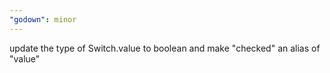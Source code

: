 ```yaml
---
"godown": minor
---
```


update the type of Switch.value to boolean and make "checked" an alias of "value"
